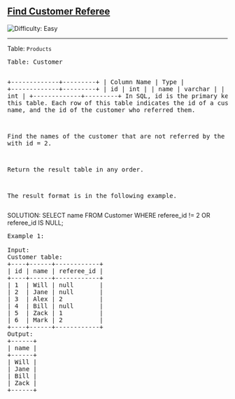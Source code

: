 <h2><a href="https://leetcode.com/problems/find-customer-referee/description/?envType=study-plan-v2&envId=top-sql-50">Find Customer Referee</a></h2>  <img src='https://img.shields.io/badge/Difficulty-Easy-brightgreen' alt='Difficulty: Easy' /><hr><p>Table: <code>Products</code></p>
<pre>
Table: Customer

+-------------+---------+
| Column Name | Type    |
+-------------+---------+
| id          | int     |
| name        | varchar |
| referee_id  | int     |
+-------------+---------+
In SQL, id is the primary key column for this table.
Each row of this table indicates the id of a customer, their name, and the id of the customer who referred them.
 

Find the names of the customer that are not referred by the customer with id = 2.

Return the result table in any order.

The result format is in the following example.
</pre>
SOLUTION:
SELECT name
FROM Customer
WHERE referee_id != 2 OR referee_id IS NULL;
 
<pre>
Example 1:

Input: 
Customer table:
+----+------+------------+
| id | name | referee_id |
+----+------+------------+
| 1  | Will | null       |
| 2  | Jane | null       |
| 3  | Alex | 2          |
| 4  | Bill | null       |
| 5  | Zack | 1          |
| 6  | Mark | 2          |
+----+------+------------+
Output: 
+------+
| name |
+------+
| Will |
| Jane |
| Bill |
| Zack |
+------+
</pre>



